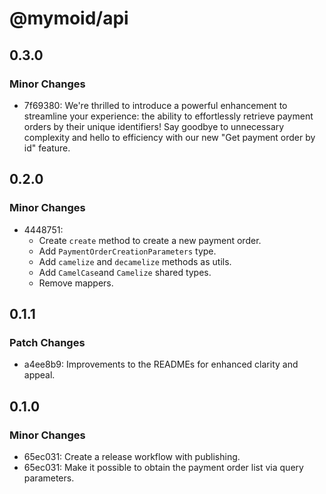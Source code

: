 # @mymoid/api

## 0.3.0

### Minor Changes

- 7f69380: We're thrilled to introduce a powerful enhancement to streamline your experience: the ability to effortlessly retrieve payment orders by their unique identifiers! Say goodbye to unnecessary complexity and hello to efficiency with our new "Get payment order by id" feature.

## 0.2.0

### Minor Changes

- 4448751:
  - Create `create` method to create a new payment order.
  - Add `PaymentOrderCreationParameters` type.
  - Add `camelize` and `decamelize` methods as utils.
  - Add `CamelCase`and `Camelize` shared types.
  - Remove mappers.

## 0.1.1

### Patch Changes

- a4ee8b9: Improvements to the READMEs for enhanced clarity and appeal.

## 0.1.0

### Minor Changes

- 65ec031: Create a release workflow with publishing.
- 65ec031: Make it possible to obtain the payment order list via query parameters.
